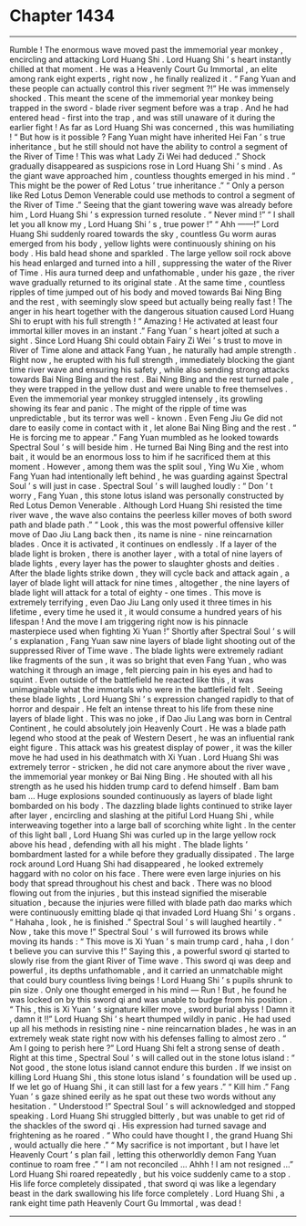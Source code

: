 
# Chapter 1434


---

Rumble !
The enormous wave moved past the immemorial year monkey , encircling and attacking Lord Huang Shi .
Lord Huang Shi ’ s heart instantly chilled at that moment .
He was a Heavenly Court Gu Immortal , an elite among rank eight experts , right now , he finally realized it .
“ Fang Yuan and these people can actually control this river segment ?!”
He was immensely shocked .
This meant the scene of the immemorial year monkey being trapped in the sword - blade river segment before was a trap . And he had entered head - first into the trap , and was still unaware of it during the earlier fight !
As far as Lord Huang Shi was concerned , this was humiliating !
“ But how is it possible ? Fang Yuan might have inherited Hei Fan ’ s true inheritance , but he still should not have the ability to control a segment of the River of Time ! This was what Lady Zi Wei had deduced .”
Shock gradually disappeared as suspicions rose in Lord Huang Shi ’ s mind .
As the giant wave approached him , countless thoughts emerged in his mind .
“ This might be the power of Red Lotus ’ true inheritance .”
“ Only a person like Red Lotus Demon Venerable could use methods to control a segment of the River of Time .”
Seeing that the giant towering wave was already before him , Lord Huang Shi ’ s expression turned resolute .
“ Never mind !”
“ I shall let you all know my , Lord Huang Shi ’ s , true power !”
“ Ahh ——!” Lord Huang Shi suddenly roared towards the sky , countless Gu worm auras emerged from his body , yellow lights were continuously shining on his body .
His bald head shone and sparkled .
The large yellow soil rock above his head enlarged and turned into a hill , suppressing the water of the River of Time .
His aura turned deep and unfathomable , under his gaze , the river wave gradually returned to its original state .
At the same time , countless ripples of time jumped out of his body and moved towards Bai Ning Bing and the rest , with seemingly slow speed but actually being really fast !
The anger in his heart together with the dangerous situation caused Lord Huang Shi to erupt with his full strength !
“ Amazing ! He activated at least four immortal killer moves in an instant .” Fang Yuan ’ s heart jolted at such a sight .
Since Lord Huang Shi could obtain Fairy Zi Wei ’ s trust to move in River of Time alone and attack Fang Yuan , he naturally had ample strength .
Right now , he erupted with his full strength , immediately blocking the giant time river wave and ensuring his safety , while also sending strong attacks towards Bai Ning Bing and the rest .
Bai Ning Bing and the rest turned pale , they were trapped in the yellow dust and were unable to free themselves .
Even the immemorial year monkey struggled intensely , its growling showing its fear and panic .
The might of the ripple of time was unpredictable , but its terror was well - known . Even Feng Jiu Ge did not dare to easily come in contact with it , let alone Bai Ning Bing and the rest .
“ He is forcing me to appear .” Fang Yuan mumbled as he looked towards Spectral Soul ’ s will beside him .
He turned Bai Ning Bing and the rest into bait , it would be an enormous loss to him if he sacrificed them at this moment .
However , among them was the split soul , Ying Wu Xie , whom Fang Yuan had intentionally left behind , he was guarding against Spectral Soul ’ s will just in case .
Spectral Soul ’ s will laughed loudly : “ Don ’ t worry , Fang Yuan , this stone lotus island was personally constructed by Red Lotus Demon Venerable . Although Lord Huang Shi resisted the time river wave , the wave also contains the peerless killer moves of both sword path and blade path .”
“ Look , this was the most powerful offensive killer move of Dao Jiu Lang back then , its name is nine - nine reincarnation blades . Once it is activated , it continues on endlessly . If a layer of the blade light is broken , there is another layer , with a total of nine layers of blade lights , every layer has the power to slaughter ghosts and deities . After the blade lights strike down , they will cycle back and attack again , a layer of blade light will attack for nine times , altogether , the nine layers of blade light will attack for a total of eighty - one times . This move is extremely terrifying , even Dao Jiu Lang only used it three times in his lifetime , every time he used it , it would consume a hundred years of his lifespan ! And the move I am triggering right now is his pinnacle masterpiece used when fighting Xi Yuan !”
Shortly after Spectral Soul ’ s will ’ s explanation , Fang Yuan saw nine layers of blade light shooting out of the suppressed River of Time wave .
The blade lights were extremely radiant like fragments of the sun , it was so bright that even Fang Yuan , who was watching it through an image , felt piercing pain in his eyes and had to squint .
Even outside of the battlefield he reacted like this , it was unimaginable what the immortals who were in the battlefield felt .
Seeing these blade lights , Lord Huang Shi ’ s expression changed rapidly to that of horror and despair .
He felt an intense threat to his life from these nine layers of blade light . This was no joke , if Dao Jiu Lang was born in Central Continent , he could absolutely join Heavenly Court .
He was a blade path legend who stood at the peak of Western Desert , he was an influential rank eight figure .
This attack was his greatest display of power , it was the killer move he had used in his deathmatch with Xi Yuan .
Lord Huang Shi was extremely terror - stricken , he did not care anymore about the river wave , the immemorial year monkey or Bai Ning Bing .
He shouted with all his strength as he used his hidden trump card to defend himself .
Bam bam bam …
Huge explosions sounded continuously as layers of blade light bombarded on his body . The dazzling blade lights continued to strike layer after layer , encircling and slashing at the pitiful Lord Huang Shi , while interweaving together into a large ball of scorching white light .
In the center of this light ball , Lord Huang Shi was curled up in the large yellow rock above his head , defending with all his might .
The blade lights ’ bombardment lasted for a while before they gradually dissipated .
The large rock around Lord Huang Shi had disappeared , he looked extremely haggard with no color on his face . There were even large injuries on his body that spread throughout his chest and back .
There was no blood flowing out from the injuries , but this instead signified the miserable situation , because the injuries were filled with blade path dao marks which were continuously emitting blade qi that invaded Lord Huang Shi ’ s organs .
“ Hahaha , look , he is finished .” Spectral Soul ’ s will laughed heartily .
“ Now , take this move !” Spectral Soul ’ s will furrowed its brows while moving its hands : “ This move is Xi Yuan ’ s main trump card , haha , I don ’ t believe you can survive this !”
Saying this , a powerful sword qi started to slowly rise from the giant River of Time wave .
This sword qi was deep and powerful , its depths unfathomable , and it carried an unmatchable might that could bury countless living beings !
Lord Huang Shi ’ s pupils shrunk to pin size . Only one thought emerged in his mind — Run !
But , he found he was locked on by this sword qi and was unable to budge from his position .
“ This , this is Xi Yuan ’ s signature killer move , sword burial abyss ! Damn it , damn it !!”
Lord Huang Shi ’ s heart thumped wildly in panic .
He had used up all his methods in resisting nine - nine reincarnation blades , he was in an extremely weak state right now with his defenses falling to almost zero .
“ Am I going to perish here ?” Lord Huang Shi felt a strong sense of death .
Right at this time , Spectral Soul ’ s will called out in the stone lotus island : “ Not good , the stone lotus island cannot endure this burden . If we insist on killing Lord Huang Shi , this stone lotus island ’ s foundation will be used up . If we let go of Huang Shi , it can still last for a few years .”
“ Kill him .” Fang Yuan ’ s gaze shined eerily as he spat out these two words without any hesitation .
“ Understood !” Spectral Soul ’ s will acknowledged and stopped speaking .
Lord Huang Shi struggled bitterly , but was unable to get rid of the shackles of the sword qi .
His expression had turned savage and frightening as he roared .
“ Who could have thought I , the grand Huang Shi , would actually die here .”
“ My sacrifice is not important , but I have let Heavenly Court ’ s plan fail , letting this otherworldly demon Fang Yuan continue to roam free .”
“ I am not reconciled … Ahhh ! I am not resigned …”
Lord Huang Shi roared repeatedly , but his voice suddenly came to a stop .
His life force completely dissipated , that sword qi was like a legendary beast in the dark swallowing his life force completely .
Lord Huang Shi , a rank eight time path Heavenly Court Gu Immortal , was dead !

---

